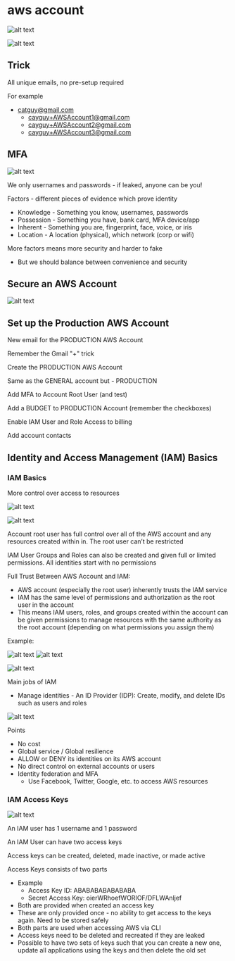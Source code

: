# aws account

![alt text](./img/1.png)

![alt text](./img/2.png)

## Trick

All unique emails, no pre-setup required

For example
- catguy@gmail.com
  - cayguy+AWSAccount1@gmail.com
  - cayguy+AWSAccount2@gmail.com
  - cayguy+AWSAccount3@gmail.com

## MFA 

![alt text](./img/3.png)

We only usernames and passwords - if leaked, anyone can be you!

Factors - different pieces of evidence which prove identity
- Knowledge - Something you know, usernames, passwords
- Possession - Something you have, bank card, MFA device/app
- Inherent - Something you are, fingerprint, face, voice, or iris
- Location - A location (physical), which network (corp or wifi)

More factors means more security and harder to fake
- But we should balance between convenience and security

## Secure an AWS Account

![alt text](./img/4.png)

## Set up the Production AWS Account

New email for the PRODUCTION AWS Account

Remember the Gmail "+" trick

Create the PRODUCTION AWS Account

Same as the GENERAL account but - PRODUCTION

Add MFA to Account Root User (and test)

Add a BUDGET to PRODUCTION Account (remember the checkboxes)

Enable IAM User and Role Access to billing

Add account contacts

## Identity and Access Management (IAM) Basics

### IAM Basics

More control over access to resources

![alt text](./img/5.png)

![alt text](./img/6.png)

Account root user has full control over all of the AWS account and any resources created within in. The root user can’t be restricted

IAM User Groups and Roles can also be created and given full or limited permissions. All identities start with no permissions

Full Trust Between AWS Account and IAM:
- AWS account (especially the root user) inherently trusts the IAM service
- IAM has the same level of permissions and authorization as the root user in the account
- This means IAM users, roles, and groups created within the account can be given permissions to manage resources with the same authority as the root account (depending on what permissions you assign them)

Example:

![alt text](./img/7.png)
![alt text](./img/8.png)

![alt text](./img/9.png)

Main jobs of IAM
- Manage identities - An ID Provider (IDP): Create, modify, and delete IDs such as users and roles

![alt text](./img/10.png)

Points
- No cost
- Global service / Global resilience
- ALLOW or DENY its identities on its AWS account
- No direct control on external accounts or users
- Identity federation and MFA
  - Use Facebook, Twitter, Google, etc. to access AWS resources

###  IAM Access Keys

![alt text](./img/11.png)

An IAM user has 1 username and 1 password

An IAM User can have two access keys

Access keys can be created, deleted, made inactive, or made active

Access Keys consists of two parts
- Example
  - Access Key ID: ABABABABABABABA
  - Secret Access Key: oierWRhoefWORIOF/DFLWAnljef
- Both are provided when created an access key
- These are only provided once - no ability to get access to the keys again. Need to be stored safely
- Both parts are used when accessing AWS via CLI
- Access keys need to be deleted and recreated if they are leaked
- Possible to have two sets of keys such that you can create a new one, update all applications using the keys and then delete the old set
